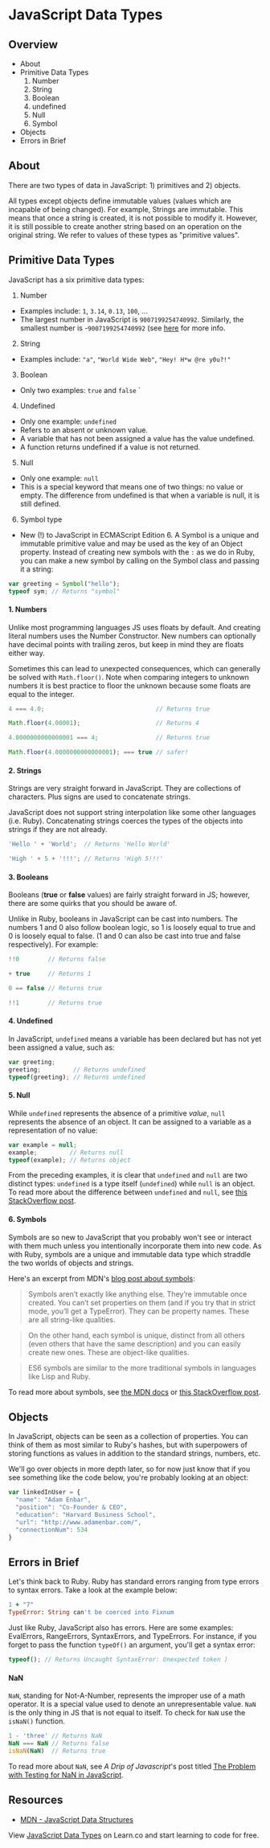 # JavaScript Data Types

## Overview

* About
* Primitive Data Types
  1. Number
  2. String
  3. Boolean
  4. undefined
  5. Null
  6. Symbol
* Objects
* Errors in Brief

## About

There are two types of data in JavaScript: 1) primitives and 2) objects.

All types except objects define immutable values (values which are incapable of being changed). For example, Strings are immutable. This means that once a string is created, it is not possible to modify it. However, it is still possible to create another string based on an operation on the original string. We refer to values of these types as "primitive values".

## Primitive Data Types

JavaScript has a six primitive data types:

1. Number
  - Examples include: `1`, `3.14`, `0.13`, `100`, ...
  - The largest number in JavaScript is `9007199254740992`. Similarly, the smallest number is -`9007199254740992` (see [here](http://stackoverflow.com/a/307200/2890716) for more info.

2. String
  - Examples include:  `"a"`, `"World Wide Web"`, `"Hey! H*w @re y0u?!"`

3. Boolean
  - Only two examples: `true` and `false`
`
4. Undefined
  - Only one example: `undefined`
  - Refers to an absent or unknown value. 
  - A variable that has not been assigned a value has the value undefined.
  - A function returns undefined if a value is not returned.

5. Null
  - Only one example: `null`
  - This is a special keyword that means one of two things: no value or empty.  The difference from undefined is that when a variable is null, it is still defined.

6. Symbol type
 - New (!) to JavaScript in ECMAScript Edition 6. A Symbol is a unique and immutable primitive value and may be used as the key of an Object property. Instead of creating new symbols with the `:` as we do in Ruby, you can make a new symbol by calling on the Symbol class and passing it a string:

```javascript
var greeting = Symbol("hello");
typeof sym; // Returns "symbol"
```

#### 1. Numbers

Unlike most programming languages JS uses floats by default. And creating literal numbers uses the Number Constructor. New numbers can optionally have decimal points with trailing zeros, but keep in mind they are floats either way.

Sometimes this can lead to unexpected consequences, which can generally be solved with `Math.floor()`.  Note when comparing integers to unknown numbers it is best practice to floor the unknown because some floats are equal to the integer.

```javascript
4 === 4.0;                               // Returns true

Math.floor(4.00001);                     // Returns 4

4.0000000000000001 === 4;                // Returns true

Math.floor(4.0000000000000001); === true // safer!
```

#### 2. Strings

Strings are very straight forward in JavaScript.  They are collections of characters.  Plus signs are used to concatenate strings.

JavaScript does not support string interpolation like some other languages (i.e. Ruby). Concatenating strings coerces the types of the objects into strings if they are not already.

```javascript
'Hello ' + 'World';  // Returns 'Hello World'

'High ' + 5 + '!!!'; // Returns 'High 5!!!'
```

#### 3. Booleans

Booleans (**true** or **false** values) are fairly straight forward in JS; however, there are some quirks that you should be aware of.

Unlike in Ruby, booleans in JavaScript can be cast into numbers. The numbers 1 and 0 also follow boolean logic, so 1 is loosely equal to true and 0 is loosely equal to false. (1 and 0 can also be cast into true and false respectively). For example:

```javascript
!!0        // Returns false 

+ true     // Returns 1 

0 == false // Returns true 

!!1        // Returns true
```

#### 4. Undefined 

In JavaScript, `undefined` means a variable has been declared but has not yet been assigned a value, such as:

```javascript
var greeting;
greeting;         // Returns undefined
typeof(greeting); // Returns undefined
```

#### 5. Null

While `undefined` represents the absence of a primitive *value*, `null` represents the absence of an object. It can be assigned to a variable as a representation of no value:

```javascript
var example = null;
example;         // Returns null
typeof(example); // Returns object
```

From the preceding examples, it is clear that `undefined` and `null` are two distinct types: `undefined` is a type itself (`undefined`) while `null` is an object. To read more about the difference between `undefined` and `null`, see [this StackOverflow post](http://stackoverflow.com/q/5076944/2890716).

#### 6. Symbols

Symbols are so new to JavaScript that you probably won't see or interact with them much unless you intentionally incorporate them into new code. As with Ruby, symbols are a unique and immutable data type which straddle the two worlds of objects and strings. 

Here's an excerpt from MDN's [blog post about symbols](https://hacks.mozilla.org/2015/06/es6-in-depth-symbols/):

> Symbols aren’t exactly like anything else. They’re immutable once created. You can’t set properties on them (and if you try that in strict mode, you’ll get a TypeError). They can be property names. These are all string-like qualities.

> On the other hand, each symbol is unique, distinct from all others (even others that have the same description) and you can easily create new ones. These are object-like qualities.

> ES6 symbols are similar to the more traditional symbols in languages like Lisp and Ruby.

To read more about symbols, see [the MDN docs](https://developer.mozilla.org/en-US/docs/Web/JavaScript/Reference/Global_Objects/Symbol) or [this StackOverflow post](http://stackoverflow.com/q/21724326/2890716).

## Objects

In JavaScript, objects can be seen as a collection of properties. You can think of them as most similar to Ruby's hashes, but with superpowers of storing functions as values in addition to the standard strings, numbers, etc. 

We'll go over objects in more depth later, so for now just know that if you see something like the code below, you're probably looking at an object:

```javascript
var linkedInUser = {
  "name": "Adam Enbar",
  "position": "Co-Founder & CEO",
  "education": "Harvard Business School",
  "url": "http://www.adamenbar.com/",
  "connectionNum": 534
}
```

## Errors in Brief

Let's think back to Ruby. Ruby has standard errors ranging from type errors to syntax errors. Take a look at the example below:

```ruby
1 + "7"
TypeError: String can't be coerced into Fixnum
```

Just like Ruby, JavaScript also has errors. Here are some examples: EvalErrors, RangeErrors, SyntaxErrors, and TypeErrors. For instance, if you forget to pass the function `typeOf()` an argument, you'll get a syntax error:

```javascript
typeof(); // Returns Uncaught SyntaxError: Unexpected token )
```

#### NaN

`NaN`, standing for Not-A-Number, represents the improper use of a math operator. It is a special value used to denote an unrepresentable value. `NaN` is the only thing in JS that is not equal to itself. To check for `NaN` use the `isNaN()` function.

```javascript
1 - 'three' // Returns NaN
NaN === NaN // Returns false
isNaN(NaN)  // Returns true
```
To read more about `NaN`, see *A Drip of Javascript*'s post titled [The Problem with Testing for NaN in JavaScript](http://adripofjavascript.com/blog/drips/the-problem-with-testing-for-nan-in-javascript.html).

## Resources

* [MDN - JavaScript Data Structures](https://developer.mozilla.org/en-US/docs/Web/JavaScript/Data_structures)

<p data-visibility='hidden'>View <a href='https://learn.co/lessons/intro-to-data-types.js' title='JavaScript Data Types'>JavaScript Data Types</a> on Learn.co and start learning to code for free.</p>
